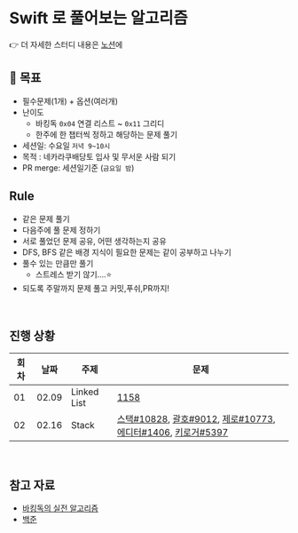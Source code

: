 # Swift 로 풀어보는 알고리즘

👉 더 자세한 스터디 내용은 [노션](https://cookie-giant-a00.notion.site/5ea7cb1af34247a9bc46d41506b6639d)에

## 📌 목표

- 필수문제(1개) + 옵션(여러개)
- 난이도
  - 바킹독 `0x04` 연결 리스트 ~ `0x11` 그리디
  - 한주에 한 챕터씩 정하고 해당하는 문제 풀기
- 세션일: 수요일 `저녁 9~10시`
- 목적 : 네카라쿠배당토 입사 및 무서운 사람 되기
- PR merge: 세션일기준 (`금요일 밤`)

## Rule

- 같은 문제 풀기
- 다음주에 풀 문제 정하기
- 서로 풀었던 문제 공유, 어떤 생각하는지 공유
- DFS, BFS 같은 배경 지식이 필요한 문제는 같이 공부하고 나누기
- 풀수 있는 만큼만 풀기
  - 스트레스 받기 않기....⭐️
- 되도록 주말까지 문제 풀고 커밋,푸쉬,PR까지!

<br/>

## 진행 상황

| 회차 | 날짜  | 주제        | 문제                                                                                                                                                                                                                                                                  |
| ---- | ----- | ----------- | --------------------------------------------------------------------------------------------------------------------------------------------------------------------------------------------------------------------------------------------------------------------- |
| 01   | 02.09 | Linked List | [1158](https://www.acmicpc.net/problem/1158)                                                                                                                                                                                                                          |
| 02   | 02.16 | Stack       | [스택#10828](https://www.acmicpc.net/problem/10828), [괄호#9012](https://www.acmicpc.net/problem/9012), [제로#10773](https://www.acmicpc.net/problem/10773), [에디터#1406](https://www.acmicpc.net/problem/1406), [키로거#5397](https://www.acmicpc.net/problem/5397) |

<br/>

## 참고 자료

- [바킹독의 실전 알고리즘](https://github.com/encrypted-def/basic-algo-lecture)
- [백준](https://www.acmicpc.net)

